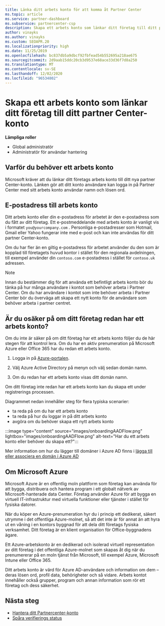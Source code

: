 ```yaml
---
title: Länka ditt arbets konto för att komma åt Partner Center
ms.topic: article
ms.service: partner-dashboard
ms.subservice: partnercenter-csp
description: Skapa ett arbets konto som länkar ditt företag till ditt partner Center-konto. Detta gör det möjligt för anställda i företaget att komma åt Partner Center.
author: vinayks
ms.author: vinayks
ms.custom: SEOAPR.20
ms.localizationpriority: high
ms.date: 11/25/2019
ms.openlocfilehash: bc837db5a9dbcf92fbfead54b552695a218ae675
ms.sourcegitcommit: 2d9aab15ddc20cb3d9537e68ace33d36f7d8a250
ms.translationtype: MT
ms.contentlocale: sv-SE
ms.lasthandoff: 12/02/2020
ms.locfileid: "96534802"
---
```

# <a name="create-a-work-account-that-links-your-company-to-your-partner-center-account"></a>Skapa ett arbets konto som länkar ditt företag till ditt partner Center-konto

**Lämpliga roller**

- Global administratör
- Administratör för användar hantering

## <a name="why-you-need-a-work-account"></a>Varför du behöver ett arbets konto

Microsoft kräver att du länkar ditt företags arbets konto till ditt nya partner Center-konto. Länken gör att ditt konto användare kan logga in på Partner Center med sitt arbets konto användar namn och lösen ord.

## <a name="the-work-account-email-address"></a>E-postadress till arbets konto

Ditt arbets konto eller din e-postadress för arbetet är den e-postadress som du fått av ditt företag. Ett e-postmeddelande med arbets konto är vanligt vis i formatet `you@yourcompany.com` . Personliga e-postadresser som Hotmail, Gmail eller Yahoo fungerar inte med e-post och kan inte användas för ditt partner Center-konto.

Om du har fler än en giltig e-postadress för arbetet använder du den som är kopplad till företagets huvud kontor i stället för den regionala avdelningen, till exempel använder din `contoso.com` e-postadress i stället för `contoso.uk` adressen.

> [!NOTE]  
> Innan du bestämmer dig för att använda ett befintligt arbets konto bör du tänka på hur många användare i kontot som behöver arbeta i Partner Center. Om du har användare i kontot som inte behöver arbeta i Partner Center bör du överväga att skapa ett nytt konto för de användare som behöver arbeta i partner centret.

## <a name="not-sure-if-your-company-already-has-a-work-account"></a>Är du osäker på om ditt företag redan har ett arbets konto?

Om du inte är säker på om ditt företag har ett arbets konto följer du de här stegen för att kontrol lera. Om du har en aktiv prenumeration på Microsoft Azure eller Office 365 har du redan ett arbets konto.

1. Logga in på [Azure-portalen](https://portal.azure.com).

2. Välj Azure Active Directory på menyn och välj sedan domän namn.

3. Om du redan har ett arbets konto visas ditt domän namn.

Om ditt företag inte redan har ett arbets konto kan du skapa ett under registrerings processen.

Diagrammet nedan innehåller steg för flera typiska scenarier:

- ta reda på om du har ett arbets konto
- ta reda på hur du loggar in på ditt arbets konto
- avgöra om du behöver skapa ett nytt arbets konto

:::image type="content" source="images/onboardingAADFlow.png" lightbox="images/onboardingAADFlow.png" alt-text="Har du ett arbets konto eller behöver du skapa ett?":::

Mer information om hur du lägger till domäner i Azure AD finns i [lägga till eller associera en domän i Azure AD](/azure/active-directory/active-directory-add-domain)

## <a name="about-microsoft-azure"></a>Om Microsoft Azure

Microsoft Azure är en offentlig moln plattform som företag kan använda för att bygga, distribuera och hantera program i ett globalt nätverk av Microsoft-hanterade data Center. Företag använder Azure för att bygga en virtuell IT-infrastruktur med virtuella funktioner eller tjänster i stället för fysiska datorer.

När du köper en Azure-prenumeration hyr du i princip ett dedikerat, säkert utrymme i det offentliga Azure-molnet, så att det inte är för annat än att hyra ut en våning i en kontors byggnad för att dela ditt företags fysiska verksamhet. Ditt företag är en klient organisation för Office-byggnadens ägare.

Ett Azure-arbetskonto är en dedikerad och isolerad virtuell representation av ditt företag i det offentliga Azure-molnet som skapas åt dig när du prenumererar på en moln tjänst från Microsoft, till exempel Azure, Microsoft Intune eller Office 365.

Ditt arbets konto är värd för Azure AD-användare och information om dem – deras lösen ord, profil data, behörigheter och så vidare. Arbets kontot innehåller också grupper, program och annan information som rör ett företag och dess säkerhet.

## <a name="next-steps"></a>Nästa steg

- [Hantera ditt Partnercenter-konto](partner-center-account-setup.md)
- [Spåra verifierings status](verification-responses.md)